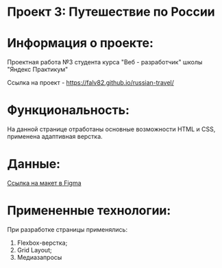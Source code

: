# Проект 3: Путешествие по России

# Информация о проекте:
Проектная работа №3 студента курса "Веб - разработчик" школы "Яндекс Практикум"

Ссылка на проект - https://falv82.github.io/russian-travel/ 

# Функциональность:
На данной странице отработаны основные возможности HTML и CSS, применена адаптивная верстка.

# Данные:
[Ссылка на макет в Figma](https://www.figma.com/file/OyRWEjU6wBwRe1hapzQoLx/Sprint-3%3A-Russia-%2F-desktop-%2B-mobile?node-id=28503%3A0)

# Примененные технологии:
При разработке страницы применялись:
1. Flexbox-верстка;
2. Grid Layout;
3. Медиазапросы


